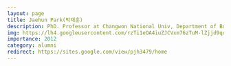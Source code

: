 ```yaml
---
layout: page
title: Jaehun Park(박재훈)
description: PhD. Professor at Changwon National Univ, Department of Business Administration
img: https://lh4.googleusercontent.com/rzTi1eOA4iuZJCVxm76zTuM-lZjjd9qoULTG-IgMMDWSM0_GmInhuBXnIxyS-uYiUTJolRKOLqfnKP_0VdqCTY2gFECOKyj57WYoNjQmL6X96cE0Ph266lF8hY7I_PPhm1MDtfcN95fypMSYS0OiC26meHd5LvKyk32UIE7-JmO-mfm5hbYx9w=w1280
importance: 2012
category: alumni
redirect: https://sites.google.com/view/pjh3479/home
---
```

